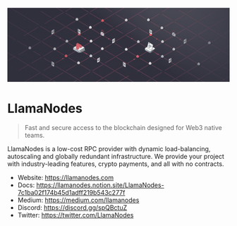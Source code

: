 <p align="center">
  <a href="https://llamanodes.com">
    <img src="https://raw.githubusercontent.com/llamanodes/.github/main/profile/banner.png" alt="LlamaNodes Banner">
  </a>
</p>

# LlamaNodes

> Fast and secure access to the blockchain designed for Web3 native teams.

LlamaNodes is a low-cost RPC provider with dynamic load-balancing, autoscaling and globally redundant infrastructure. We provide your project with industry-leading features, crypto payments, and all with no contracts.

- Website: https://llamanodes.com
- Docs: https://llamanodes.notion.site/LlamaNodes-7c1ba02f174b45d1adff219b543c277f
- Medium: https://medium.com/llamanodes
- Discord: https://discord.gg/spQBctuZ
- Twitter: https://twitter.com/LlamaNodes
